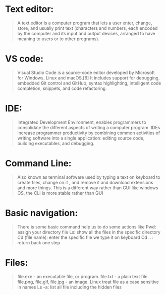 # Text editor:
> A text editor is a computer program that lets a user enter, change, store, and usually print text (characters and numbers, each encoded by the computer and its input and output devices, arranged to have meaning to users or to other programs). 
# VS code:
> Visual Studio Code is a source-code editor developed by Microsoft for Windows, Linux and macOS.[6] It includes support for debugging, embedded Git control and GitHub, syntax highlighting, intelligent code completion, snippets, and code refactoring.
# IDE:
> Integrated Development Environment, enables programmers to consolidate the different aspects of writing a computer program. IDEs increase programmer productivity by combining common activities of writing software into a single application: editing source code, building executables, and debugging.
# Command Line:
> Also known as terminal software used by typing a text on keyboard to create files, change on it , and remove it and download extensions and more things. This is a different way rather than GUI like windows OS, the CLI is more stable rather than GUI
# Basic navigation:
> There is some basic command help us to do some actions like
Pwd: assign your directory file
Ls: show all the files in the specific directory
Cd (file name): enter the specific file we type it on keyboard
Cd .. : return back one step
# Files:
> file.exe - an executable file, or program.
file.txt - a plain text file.
file.png, file.gif, file.jpg - an image.
Linux treat file as a case sensitive in names
Ls -a: list all file including the hidden files




